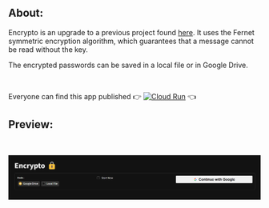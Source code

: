 ## About:

Encrypto is an upgrade to a previous project found [here](https://github.com/emvouvakis/Encrypto_GUI). It uses the Fernet symmetric encryption algorithm, which guarantees that a message cannot be read without the key.

The encrypted passwords can be saved in a local file or in Google Drive.

<br/>

Everyone can find this app published 👉 [![Cloud Run](https://img.shields.io/badge/Cloud_Run-gray?style=flat&logo=google-cloud)](https://encrypto-357640249678.us-central1.run.app) 👈

## Preview:

<br/>

![encrypto](https://github.com/emvouvakis/Encrypto/blob/main/assets/image.png?raw=true)

